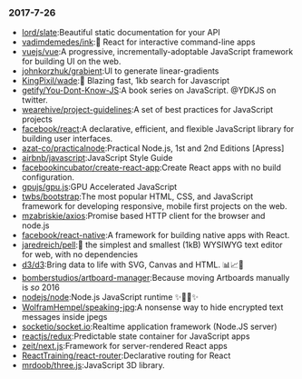 ### 2017-7-26 
* [lord/slate](https://github.com//lord/slate):Beautiful static documentation for your API 
* [vadimdemedes/ink](https://github.com//vadimdemedes/ink):🌈 React for interactive command-line apps 
* [vuejs/vue](https://github.com//vuejs/vue):A progressive, incrementally-adoptable JavaScript framework for building UI on the web. 
* [johnkorzhuk/grabient](https://github.com//johnkorzhuk/grabient):UI to generate linear-gradients 
* [KingPixil/wade](https://github.com//KingPixil/wade):🌊 Blazing fast, 1kb search for Javascript 
* [getify/You-Dont-Know-JS](https://github.com//getify/You-Dont-Know-JS):A book series on JavaScript. @YDKJS on twitter. 
* [wearehive/project-guidelines](https://github.com//wearehive/project-guidelines):A set of best practices for JavaScript projects 
* [facebook/react](https://github.com//facebook/react):A declarative, efficient, and flexible JavaScript library for building user interfaces. 
* [azat-co/practicalnode](https://github.com//azat-co/practicalnode):Practical Node.js, 1st and 2nd Editions [Apress] 
* [airbnb/javascript](https://github.com//airbnb/javascript):JavaScript Style Guide 
* [facebookincubator/create-react-app](https://github.com//facebookincubator/create-react-app):Create React apps with no build configuration. 
* [gpujs/gpu.js](https://github.com//gpujs/gpu.js):GPU Accelerated JavaScript 
* [twbs/bootstrap](https://github.com//twbs/bootstrap):The most popular HTML, CSS, and JavaScript framework for developing responsive, mobile first projects on the web. 
* [mzabriskie/axios](https://github.com//mzabriskie/axios):Promise based HTTP client for the browser and node.js 
* [facebook/react-native](https://github.com//facebook/react-native):A framework for building native apps with React. 
* [jaredreich/pell](https://github.com//jaredreich/pell):📝 the simplest and smallest (1kB) WYSIWYG text editor for web, with no dependencies 
* [d3/d3](https://github.com//d3/d3):Bring data to life with SVG, Canvas and HTML. 📊📈🎉 
* [bomberstudios/artboard-manager](https://github.com//bomberstudios/artboard-manager):Because moving Artboards manually is *so* 2016 
* [nodejs/node](https://github.com//nodejs/node):Node.js JavaScript runtime ✨🐢🚀✨ 
* [WolframHempel/speaking-jpg](https://github.com//WolframHempel/speaking-jpg):A nonsense way to hide encrypted text messages inside jpegs 
* [socketio/socket.io](https://github.com//socketio/socket.io):Realtime application framework (Node.JS server) 
* [reactjs/redux](https://github.com//reactjs/redux):Predictable state container for JavaScript apps 
* [zeit/next.js](https://github.com//zeit/next.js):Framework for server-rendered React apps 
* [ReactTraining/react-router](https://github.com//ReactTraining/react-router):Declarative routing for React 
* [mrdoob/three.js](https://github.com//mrdoob/three.js):JavaScript 3D library. 
